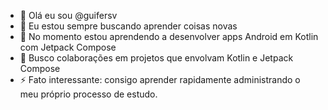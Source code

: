 - 👋 Olá eu sou @guifersv
- 👀 Eu estou sempre buscando aprender coisas novas
- 🌱 No momento estou aprendendo a desenvolver apps Android em Kotlin com Jetpack Compose 
- 💞️ Busco colaborações em projetos que envolvam Kotlin e Jetpack Compose
- ⚡ Fato interessante: consigo aprender rapidamente administrando o meu próprio processo de estudo.

<!---
guifersv/guifersv is a ✨ special ✨ repository because its `README.md` (this file) appears on your GitHub profile.
You can click the Preview link to take a look at your changes.
--->
